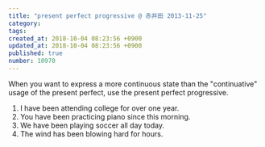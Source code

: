 ```yaml
---
title: "present perfect progressive @ 赤井田 2013-11-25"
category: 
tags: 
created_at: 2018-10-04 08:23:56 +0900
updated_at: 2018-10-04 08:23:56 +0900
published: true
number: 10970
---
```


When you want to express a more continuous state than the "continuative" usage of the present perfect, use the present perfect progressive.

1. I have been attending college for over one year.
2. You have been practicing piano since this morning.
3. We have been playing soccer all day today.
4. The wind has been blowing hard for hours.

